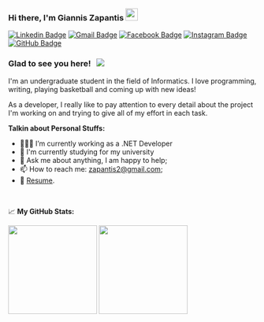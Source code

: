 ### Hi there, I'm Giannis Zapantis <img src="https://media.giphy.com/media/hvRJCLFzcasrR4ia7z/giphy.gif" width="25px">

[![Linkedin Badge](https://img.shields.io/badge/LinkedIn-0077B5?style=for-the-badge&logo=linkedin&logoColor=white)](https://www.linkedin.com/in/giannis-zapantis-59018b1bb/)
[![Gmail Badge](https://img.shields.io/badge/Gmail-D14836?style=for-the-badge&logo=gmail&logoColor=white)](mailto:zapantis2@gmail.com)
[![Facebook Badge](https://img.shields.io/badge/Facebook-1877F2?style=for-the-badge&logo=facebook&logoColor=white)](https://www.facebook.com/profile.php?id=100009597409326)
[![Instagram Badge](https://img.shields.io/badge/Instagram-E4405F?style=for-the-badge&logo=instagram&logoColor=white)](https://www.instagram.com/gianniszapantis/)
[![GitHub Badge](https://img.shields.io/badge/GitHub-100000?style=for-the-badge&logo=github&logoColor=white)](https://github.com/tech-gian)
<!-- https://github.com/alexandresanlim/Badges4-README.md-Profile -->

### Glad to see you here! &nbsp; ![](https://visitor-badge.glitch.me/badge?page_id=tech-gian.tech-gian)

I'm an undergraduate student in the field of Informatics. I love programming, writing, playing basketball and coming up with new ideas!

As a developer, I really like to pay attention to every detail about the project I'm working on and trying to give all of my effort in each task.

**Talkin about Personal Stuffs:**

- 👨🏻‍💻 I’m currently working as a .NET Developer
- 🚀 I'm currently studying for my university
- 💬 Ask me about anything, I am happy to help;
- 📫 How to reach me: zapantis2@gmail.com;
- 📝 [Resume](https://drive.google.com/file/d/1fSc6m638POhv6ZSftdWbl2TwcDGvyE9b/view?usp=sharing).

</br>

📈 **My GitHub Stats:**

<p>
  <img height="180em" src="https://github-readme-stats.vercel.app/api?username=tech-gian&show_icons=true&hide_border=true&&count_private=true&include_all_commits=true" />
  <img height="180em" src="https://github-readme-stats.vercel.app/api/top-langs/?username=tech-gian&exclude_repo=KNN-Image-Classification&show_icons=true&hide_border=true&layout=compact&langs_count=8"/>
</p>
